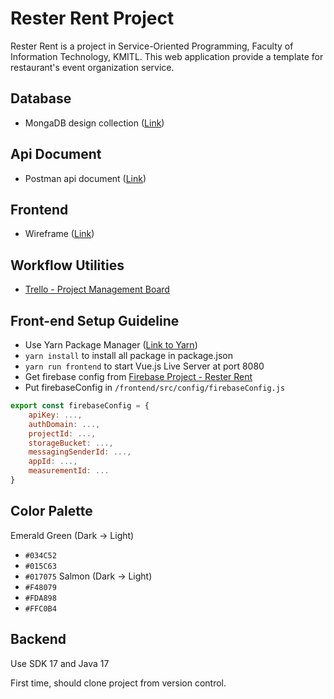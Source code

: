 # Rester Rent Project

Rester Rent is a project in Service-Oriented Programming, Faculty of Information Technology, KMITL. This web application provide a template for restaurant's event organization service.

## Database

- MongaDB design collection ([Link](https://docs.google.com/spreadsheets/d/1cJCTlVGoJx0i0lNmKZo-czlYQ2V0G2wQmDEtPqYuPM4/edit?usp=sharing))

## Api Document

- Postman api document ([Link](https://documenter.getpostman.com/view/14185907/UVJeEFff))

## Frontend
- Wireframe ([Link](https://wireframepro.mockflow.com/view/MAzIxMwcbnb#/page/fbe793cb8bfb43e8b3ffa3287c257692))

## Workflow Utilities

- [Trello - Project Management Board](https://trello.com/b/gaNjzTMl/resterrent)

## Front-end Setup Guideline

- Use Yarn Package Manager ([Link to Yarn](https://classic.yarnpkg.com/lang/en/docs/install/#mac-stable))
- `yarn install` to install all package in package.json
- `yarn run frontend` to start Vue.js Live Server at port 8080
- Get firebase config from [Firebase Project - Rester Rent](https://console.firebase.google.com/u/0/project/rester-rent/settings/general)
- Put firebaseConfig in `/frontend/src/config/firebaseConfig.js`
```js
export const firebaseConfig = {
    apiKey: ...,
    authDomain: ...,
    projectId: ...,
    storageBucket: ...,
    messagingSenderId: ...,
    appId: ...,
    measurementId: ...
}
```

## Color Palette

Emerald Green (Dark -> Light)

- `#034C52`
- `#015C63`
- `#017075`
  Salmon (Dark -> Light)
- `#F48079`
- `#FDA898`
- `#FFC0B4`

## Backend



Use SDK 17 and Java 17

First time, should clone project from version control.
